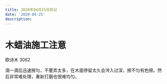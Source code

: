 ```yaml
---
title: 2020年04月25日杂记
date: '2020-04-25'
description:
---
```


# 木蜡油施工注意

欧诗木 3062

滴一滴后迅速擦匀，不要弄太多，在木面停留太久会涔入过深，擦不匀有色擦。然后非常难处理，重新打磨也很难均匀。
